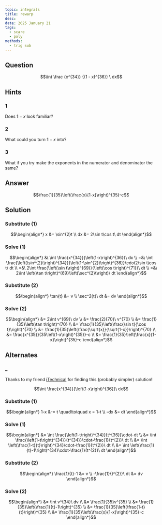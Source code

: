```yaml
---
topic: integrals
title: rewarp
desc: 
date: 2025 January 21
tags:
  - scare
  - poly
methods:
  - trig sub
---
```



## Question
```math
\int
  \frac
    {x^{34}}
    {(1 - x)^{36}}
\ dx
```


## Hints

### 1
Does $1-x$ look familiar?

### 2
What could you turn $1-x$ into?

### 3
What if you try make the exponents in the numerator and denominator the same?


## Answer
```math
\frac{1}{35}\left(\frac{x}{1-x}\right)^{35}-c
```


## Solution

### Substitute (1)
```math
\begin{align*}
  x &= \sin^{2}t
  \\ dx &= 2\sin t\cos t\ dt
\end{align*}
```

### Solve (1)
```math
\begin{align*}
  &\ \int \frac{x^{34}}{\left(1-x\right)^{36}}\ dx
  \\ =&\ \int \frac{\left(\sin^{2}t\right)^{34}}{\left(1-\sin^{2}t\right)^{36}}\cdot2\sin t\cos t\ dt
  \\ =&\ 2\int \frac{\left(\sin t\right)^{69}}{\left(\cos t\right)^{71}}\ dt
  \\ =&\ 2\int \left(\tan t\right)^{69}\left(\sec^{2}t\right)\ dt
\end{align*}
```

### Substitute (2)
```math
\begin{align*}
  \tan{t} &= v
  \\ \sec^2{t}\ dt &= dv
\end{align*}
```

### Solve (2)
```math
\begin{align*}
  &= 2\int v^{69}\ dv
  \\ &= \frac{2}{70}\ v^{70}
  \\ &= \frac{1}{35}\left(\tan t\right)^{70}
  \\ &= \frac{1}{35}\left(\frac{\sin t}{\cos t}\right)^{70}
  \\ &= \frac{1}{35}\left(\frac{\sqrt{x}}{\sqrt{1-x}}\right)^{70}
  \\ &= \frac{x^{35}}{35\left(1-x\right)^{35}}-c
  \\ &= \frac{1}{35}\left(\frac{x}{1-x}\right)^{35}-c
\end{align*}
```


## Alternates

### _
Thanks to my friend <a target="_blank" href="https://github.com/itechnicals">iTechnical</a> for finding this (probably simpler) solution!

```math
\int \frac{x^{34}}{\left(1-x\right)^{36}}\ dx
```

### Substitute (1)
```math
\begin{align*}
  1-x &-= t \quad\to\quad x = 1-t
  \\ -dx &= dt
\end{align*}
```

### Solve (1)
```math
\begin{align*}
  &= \int \frac{\left(1-t\right)^{34}}{t^{36}}\cdot-dt
  \\ &= \int \frac{\left(1-t\right)^{34}}{t^{34}}\cdot-\frac{1}{t^{2}}\ dt
  \\ &= \int \left(\frac{1-t}{t}\right)^{34}\cdot-\frac{1}{t^{2}}\ dt
  \\ &= \int \left(\frac{1}{t}-1\right)^{34}\cdot-\frac{1}{t^{2}}\ dt
\end{align*}
```

### Substitute (2)
```math
\begin{align*}
  \frac{1}{t}-1 &= v
  \\ -\frac{1}{t^{2}}\ dt &= dv
\end{align*}
```

### Solve (2)
```math
\begin{align*}
  &= \int v^{34}\ dv
  \\ &= \frac{1}{35}v^{35}
  \\ &= \frac{1}{35}\left(\frac{1}{t}-1\right)^{35}
  \\ &= \frac{1}{35}\left(\frac{1-t}{t}\right)^{35}
  \\ &= \frac{1}{35}\left(\frac{x}{1-x}\right)^{35}-c
\end{align*}
```
